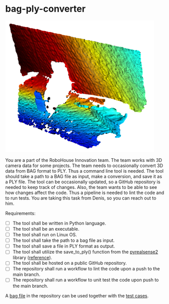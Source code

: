 # bag-ply-converter

![image](test-bag.png)

You are a part of the RoboHouse Innovation team.
The team works with 3D camera data for some projects.
The team needs to occasionally convert 3D data from BAG format to PLY.
Thus a command line tool is needed. The tool should take a path to a BAG file as input, make a conversion, and save it as a PLY file.
The tool can be occasionally updated, so a GitHub repository is needed to keep track of changes. Also, the team wants to be able to see how changes affect the code. Thus a pipeline is needed to lint the code and to run tests.
You are taking this task from Denis, so you can reach out to him.

Requirements:

- [ ] The tool shall be written in Python language.
- [ ] The tool shall be an executable.
- [ ] The tool shall run on Linux OS.
- [ ] The tool shall take the path to a bag file as input.
- [ ] The tool shall save a file in PLY format as output.
- [ ] The tool shall utilize the save_to_ply() function from the [pyrealsense2](https://pypi.org/project/pyrealsense2/) library ([reference](https://github.com/IntelRealSense/librealsense/blob/master/wrappers/python/examples/export_ply_example.py)).
- [ ] The tool shall be hosted on a public GitHub repository.
- [ ] The repository shall run a workflow to lint the code upon a push to the main branch.
- [ ] The repository shall run a workflow to unit test the code upon push to the main branch.

A [bag file](test.bag) in the repository can be used together with the [test cases](converter_tests.py).
